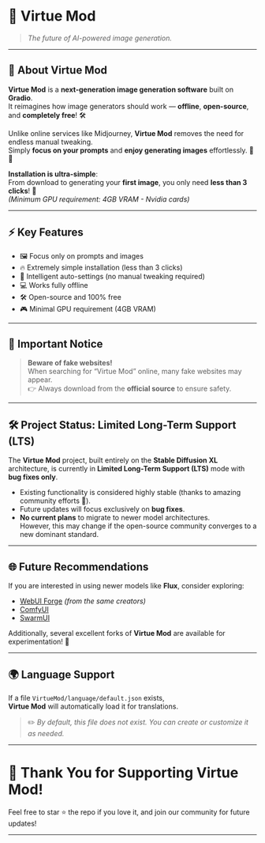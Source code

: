 # 🌟 Virtue Mod

> *The future of AI-powered image generation.*

---

## 📸 About Virtue Mod

**Virtue Mod** is a **next-generation image generation software** built on **Gradio**.  
It reimagines how image generators should work — **offline**, **open-source**, and **completely free**! 🛠️

Unlike online services like Midjourney, **Virtue Mod** removes the need for endless manual tweaking.  
Simply **focus on your prompts** and **enjoy generating images** effortlessly. 🎨✨

**Installation is ultra-simple**:  
From download to generating your **first image**, you only need **less than 3 clicks**! 🚀  
*(Minimum GPU requirement: 4GB VRAM - Nvidia cards)*

---

## ⚡ Key Features

- 🖼️ Focus only on prompts and images
- 🔥 Extremely simple installation (less than 3 clicks)
- 🧠 Intelligent auto-settings (no manual tweaking required)
- 💻 Works fully offline
- 🛠️ Open-source and 100% free
- 🎮 Minimal GPU requirement (4GB VRAM)

---

## 🚨 Important Notice

> **Beware of fake websites!**  
When searching for “Virtue Mod” online, many fake websites may appear.  
👉 Always download from the **official source** to ensure safety.

---

## 🛠️ Project Status: Limited Long-Term Support (LTS)

The **Virtue Mod** project, built entirely on the **Stable Diffusion XL** architecture, is currently in **Limited Long-Term Support (LTS)** mode with **bug fixes only**.

- Existing functionality is considered highly stable (thanks to amazing community efforts 🎯).
- Future updates will focus exclusively on **bug fixes**.
- **No current plans** to migrate to newer model architectures.  
  However, this may change if the open-source community converges to a new dominant standard.

---

## 🌐 Future Recommendations

If you are interested in using newer models like **Flux**, consider exploring:

- [WebUI Forge](#) *(from the same creators)*
- [ComfyUI](https://comfyui.github.io/)
- [SwarmUI](#)

Additionally, several excellent forks of **Virtue Mod** are available for experimentation! 🚀

---

## 🌍 Language Support

If a file `VirtueMod/language/default.json` exists,  
**Virtue Mod** will automatically load it for translations.

> ✏️ *By default, this file does not exist. You can create or customize it as needed.*

---

# 🎉 Thank You for Supporting Virtue Mod!

Feel free to star ⭐ the repo if you love it, and join our community for future updates!

---
